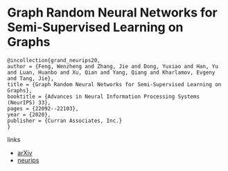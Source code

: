 # Graph Random Neural Networks for Semi-Supervised Learning on Graphs

```
@incollection{grand_neurips20,
author = {Feng, Wenzheng and Zhang, Jie and Dong, Yuxiao and Han, Yu and Luan, Huanbo and Xu, Qian and Yang, Qiang and Kharlamov, Evgeny and Tang, Jie},
title = {Graph Random Neural Networks for Semi-Supervised Learning on Graphs},
booktitle = {Advances in Neural Information Processing Systems (NeurIPS) 33},
pages = {22092--22103},
year = {2020},
publisher = {Curran Associates, Inc.}
}
```

links
- [arXiv](https://arxiv.org/abs/2005.11079)
- [neurips](https://papers.nips.cc//paper/2020/hash/fb4c835feb0a65cc39739320d7a51c02-Abstract.html)
